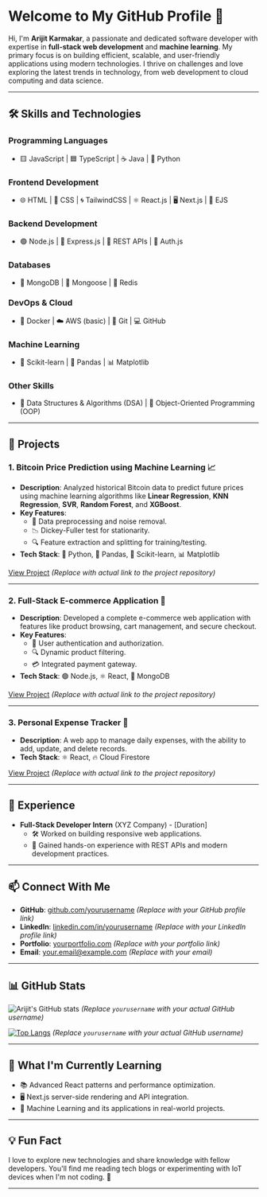 # **Welcome to My GitHub Profile** 👋


Hi, I'm **Arijit Karmakar**, a passionate and dedicated software developer with expertise in **full-stack web development** and **machine learning**. My primary focus is on building efficient, scalable, and user-friendly applications using modern technologies. I thrive on challenges and love exploring the latest trends in technology, from web development to cloud computing and data science.

---

## 🛠️ **Skills and Technologies**

### **Programming Languages**
- 🟨 JavaScript | 🟦 TypeScript | ☕ Java | 🐍 Python

### **Frontend Development**
- 🌐 HTML | 🎨 CSS | 🌀 TailwindCSS | ⚛️ React.js | 🖥️ Next.js | 📜 EJS

### **Backend Development**
- 🟢 Node.js | 🚀 Express.js | 🔗 REST APIs | 🔐 Auth.js

### **Databases**
- 🍃 MongoDB | 🐘 Mongoose | 🔴 Redis

### **DevOps & Cloud**
- 🐳 Docker | ☁️ AWS (basic) | 🐙 Git | 💻 GitHub

### **Machine Learning**
- 🤖 Scikit-learn | 🐼 Pandas | 📊 Matplotlib

### **Other Skills**
- 🧠 Data Structures & Algorithms (DSA) | 🧩 Object-Oriented Programming (OOP)

---

## 🚀 **Projects**

### 1. **Bitcoin Price Prediction using Machine Learning** 📈
- **Description**: Analyzed historical Bitcoin data to predict future prices using machine learning algorithms like **Linear Regression**, **KNN Regression**, **SVR**, **Random Forest**, and **XGBoost**.
- **Key Features**:
  - 🧹 Data preprocessing and noise removal.
  - 📉 Dickey-Fuller test for stationarity.
  - 🔍 Feature extraction and splitting for training/testing.
- **Tech Stack**: 🐍 Python, 🐼 Pandas, 🤖 Scikit-learn, 📊 Matplotlib

[View Project](#) *(Replace with actual link to the project repository)*

---

### 2. **Full-Stack E-commerce Application** 🛒
- **Description**: Developed a complete e-commerce web application with features like product browsing, cart management, and secure checkout.
- **Key Features**:
  - 🔐 User authentication and authorization.
  - 🔍 Dynamic product filtering.
  - 💳 Integrated payment gateway.
- **Tech Stack**: 🟢 Node.js, ⚛️ React, 🍃 MongoDB

[View Project](#) *(Replace with actual link to the project repository)*

---

### 3. **Personal Expense Tracker** 💸
- **Description**: A web app to manage daily expenses, with the ability to add, update, and delete records.
- **Tech Stack**: ⚛️ React, 🔥 Cloud Firestore

[View Project](#) *(Replace with actual link to the project repository)*

---

## 💼 **Experience**
- **Full-Stack Developer Intern** (XYZ Company) - [Duration]
  - 🛠️ Worked on building responsive web applications.
  - 🚀 Gained hands-on experience with REST APIs and modern development practices.

---

## 📫 **Connect With Me**

- **GitHub**: [github.com/yourusername](https://github.com/yourusername) *(Replace with your GitHub profile link)*
- **LinkedIn**: [linkedin.com/in/yourusername](https://linkedin.com/in/yourusername) *(Replace with your LinkedIn profile link)*
- **Portfolio**: [yourportfolio.com](https://yourportfolio.com) *(Replace with your portfolio link)*
- **Email**: your.email@example.com *(Replace with your email)*

---

## 📊 **GitHub Stats**

![Arijit's GitHub stats](https://github-readme-stats.vercel.app/api?username=yourusername&show_icons=true&theme=radical) *(Replace `yourusername` with your actual GitHub username)*

[![Top Langs](https://github-readme-stats.vercel.app/api/top-langs/?username=yourusername&layout=compact&theme=radical)](https://github.com/anuraghazra/github-readme-stats) *(Replace `yourusername` with your actual GitHub username)*

---

## 🌱 **What I'm Currently Learning**
- 📚 Advanced React patterns and performance optimization.
- 🖥️ Next.js server-side rendering and API integration.
- 🤖 Machine Learning and its applications in real-world projects.

---

## 💡 **Fun Fact**
I love to explore new technologies and share knowledge with fellow developers. You'll find me reading tech blogs or experimenting with IoT devices when I'm not coding. 🚀

---

